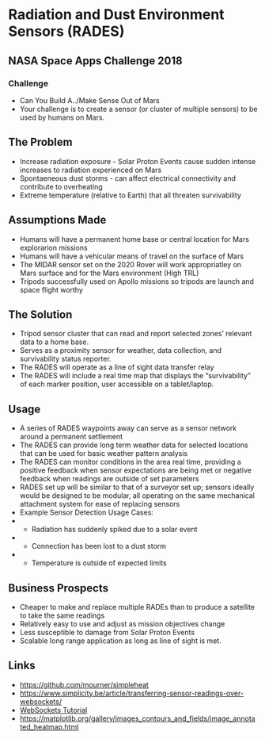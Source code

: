 # Radiation and Dust Environment Sensors (RADES)
## NASA Space Apps Challenge 2018

### Challenge
* Can You Build A../Make Sense Out of Mars
* Your challenge is to create a sensor (or cluster of multiple sensors) to be used by humans on Mars.

## The Problem
* Increase radiation exposure - Solar Proton Events cause sudden intense increases to radiation experienced on Mars
* Spontaeneous dust storms - can affect electrical connectivity and contribute to overheating
* Extreme temperature (relative to Earth) that all threaten survivability

## Assumptions Made
* Humans will have a permanent home base or central location for Mars explorarion missions
* Humans will have a vehicular means of travel on the surface of Mars
* The MIDAR sensor set on the 2020 Rover will work appropriatley on Mars surface and for the Mars environment (High TRL)
* Tripods successfully used on Apollo missions so tripods are launch and space flight worthy

## The Solution
* Tripod sensor cluster that can read and report selected zones’ relevant data to a home base. 
* Serves as a proximity sensor for weather, data collection, and survivability status reporter.
* The RADES will operate as a line of sight data transfer relay 
* The RADES will include a real time map that displays the “survivability” of each marker position, user accessible on a tablet/laptop.

## Usage
* A series of RADES waypoints away can serve as a sensor network around a permanent settlement
* The RADES can provide long term weather data for selected locations that can be used for basic weather pattern analysis 
* The RADES can monitor conditions in the area real time, providing a positive feedback when sensor expectations are being met or negative feedback when readings are outside of set parameters
* RADES set up will be similar to that of a surveyor set up; sensors ideally would be designed to be modular, all operating on the same mechanical attachment system for ease of replacing sensors
* Example Sensor Detection Usage Cases: 
 * * Radiation has suddenly spiked due to a solar event 
 * * Connection has been lost to a dust storm
 * * Temperature is outside of expected limits

## Business Prospects
* Cheaper to make and replace multiple RADEs than to produce a satellite to take the same readings
* Relatively easy to use and adjust as mission objectives change
* Less susceptible to damage from Solar Proton Events
* Scalable long range application as long as line of sight is met. 

## Links
* https://github.com/mourner/simpleheat
* https://www.simplicity.be/article/transferring-sensor-readings-over-websockets/
* [WebSockets Tutorial](https://www.toptal.com/tornado/simple-python-websocket-server)
* https://matplotlib.org/gallery/images_contours_and_fields/image_annotated_heatmap.html
